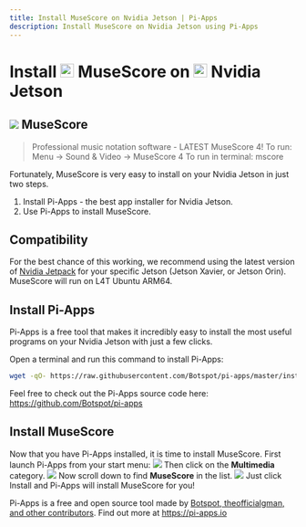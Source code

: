 ```yaml
---
title: Install MuseScore on Nvidia Jetson | Pi-Apps
description: Install MuseScore on Nvidia Jetson using Pi-Apps
---
```

<div class="simple-install-content content">

# Install <img src="/img/app-icons/MuseScore/icon-64.png" height=24> MuseScore on <img src=/img/other-icons/nvidia-icon.svg height=24> Nvidia Jetson

## <img src="/img/app-icons/MuseScore/icon-64.png"> MuseScore
> Professional music notation software - LATEST MuseScore 4!
> To run: Menu -> Sound & Video -> MuseScore 4
> To run in terminal: mscore

Fortunately, MuseScore is very easy to install on your Nvidia Jetson in just two steps.
1. Install Pi-Apps - the best app installer for Nvidia Jetson.
2. Use Pi-Apps to install MuseScore.
</div>
<div class="simple-install-content content">

## Compatibility
For the best chance of this working, we recommend using the latest version of [Nvidia Jetpack](https://developer.nvidia.com/embedded/jetpack-archive) for your specific Jetson (Jetson Xavier, or Jetson Orin).
MuseScore will run on L4T Ubuntu ARM64.
</div>
<div class="simple-install-content content">

## Install Pi-Apps

Pi-Apps is a free tool that makes it incredibly easy to install the most useful programs on your Nvidia Jetson with just a few clicks.

Open a terminal and run this command to install Pi-Apps:
```bash
wget -qO- https://raw.githubusercontent.com/Botspot/pi-apps/master/install | bash
```
Feel free to check out the Pi-Apps source code here: https://github.com/Botspot/pi-apps
</div>
<div class="simple-install-content content">

## Install MuseScore

Now that you have Pi-Apps installed, it is time to install MuseScore.
First launch Pi-Apps from your start menu:
<img src="/img/start-menu.png">
Then click on the <b>Multimedia</b> category.
<img src="/img/category-selections/Multimedia.png">
Now scroll down to find <b>MuseScore</b> in the list.
<img src="/img/app-icons/MuseScore/app-selection.png">
Just click Install and Pi-Apps will install MuseScore for you!
</div>
<div class="simple-install-content content">

Pi-Apps is a free and open source tool made by [Botspot, theofficialgman, and other contributors](/about/#contributors). Find out more at https://pi-apps.io
</div>
